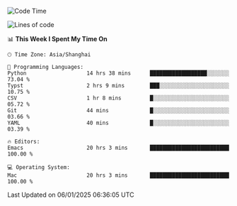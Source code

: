 <!--START_SECTION:waka-->
![Code Time](http://img.shields.io/badge/Code%20Time-2%2C443%20hrs%2031%20mins-blue)

![Lines of code](https://img.shields.io/badge/From%20Hello%20World%20I%27ve%20Written-309.9%20thousand%20lines%20of%20code-blue)

📊 **This Week I Spent My Time On** 

```text
🕑︎ Time Zone: Asia/Shanghai

💬 Programming Languages: 
Python                   14 hrs 38 mins      ██████████████████░░░░░░░   73.04 % 
Typst                    2 hrs 9 mins        ███░░░░░░░░░░░░░░░░░░░░░░   10.75 % 
CSV                      1 hr 8 mins         █░░░░░░░░░░░░░░░░░░░░░░░░   05.72 % 
Git                      44 mins             █░░░░░░░░░░░░░░░░░░░░░░░░   03.66 % 
YAML                     40 mins             █░░░░░░░░░░░░░░░░░░░░░░░░   03.39 % 

🔥 Editors: 
Emacs                    20 hrs 3 mins       █████████████████████████   100.00 % 

💻 Operating System: 
Mac                      20 hrs 3 mins       █████████████████████████   100.00 % 
```


 Last Updated on 06/01/2025 06:36:05 UTC
<!--END_SECTION:waka-->
